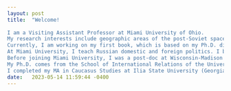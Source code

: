 ```yaml
---
layout: post
title:  "Welcome! 
 
I am a Visiting Assistant Professor at Miami University of Ohio. 
My research interests include geographic areas of the post-Soviet space. I analyze questions related to conflict and post-conflict development, political demography, autocratic legitimation, religious governance and radicalization, migrants’ identity, and memory politics. 
Currently, I am working on my first book, which is based on my Ph.D. dissertation and inspired by my firsthand experience of the first Russo-Chechen war. In this book I analyze procreative motivation of Chechens during the times of war. 
At Miami University, I teach Russian domestic and foreign politics. I base my teaching on the most recent political, economic, and social analysis. 
Before joining Miami University, I was a post-doc at Wisconsin-Madison University, where I worked with Professor Yoshiko Herrera on the questions of memory politics in Chechnya and war strategies of post-Soviet Russia. 
My Ph.D. comes from the School of International Relations of the University of St Andrews, where I worked with Professor Rick Fawn and Dr. Jeffrey Murer.
I completed my MA in Caucasus Studies at Ilia State University (Georgia) and MA in Diplomacy and International Relations at Vilnius University (Lithuania). "
date:   2023-05-14 11:59:44 -0400
---
```



